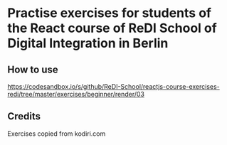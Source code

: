 # Practise exercises for students of the React course of ReDI School of Digital Integration in Berlin

## How to use

https://codesandbox.io/s/github/ReDI-School/reactjs-course-exercises-redi/tree/master/exercises/beginner/render/03

## Credits

Exercises copied from kodiri.com
